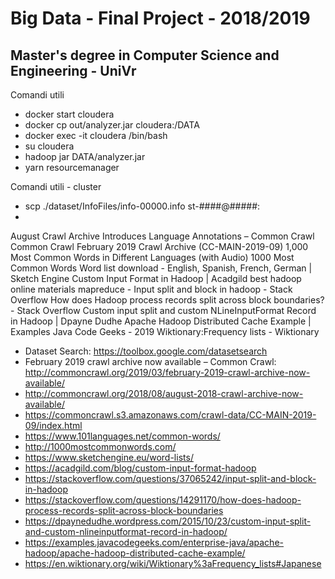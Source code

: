 # Big Data - Final Project - 2018/2019
## Master's degree in Computer Science and Engineering - UniVr

Comandi utili
- docker start cloudera
- docker cp out/analyzer.jar cloudera:/DATA
- docker exec -it cloudera /bin/bash
- su cloudera
- hadoop jar DATA/analyzer.jar
- yarn resourcemanager

Comandi utili - cluster
-  scp ./dataset/InfoFiles/info-00000.info st-####@#####:
-  



August Crawl Archive Introduces Language Annotations – Common Crawl
Common Crawl February 2019 Crawl Archive (CC-MAIN-2019-09)
1,000 Most Common Words in Different Languages (with Audio)
1000 Most Common Words
Word list download - English, Spanish, French, German | Sketch Engine
Custom Input Format in Hadoop | Acadgild best hadoop online materials
mapreduce - Input split and block in hadoop - Stack Overflow
How does Hadoop process records split across block boundaries? - Stack Overflow
Custom input split and custom NLineInputFormat Record in Hadoop | Dpayne Dudhe
Apache Hadoop Distributed Cache Example | Examples Java Code Geeks - 2019
Wiktionary:Frequency lists - Wiktionary

- Dataset Search: https://toolbox.google.com/datasetsearch
- February 2019 crawl archive now available – Common Crawl: http://commoncrawl.org/2019/03/february-2019-crawl-archive-now-available/
- http://commoncrawl.org/2018/08/august-2018-crawl-archive-now-available/
- https://commoncrawl.s3.amazonaws.com/crawl-data/CC-MAIN-2019-09/index.html
- https://www.101languages.net/common-words/
- http://1000mostcommonwords.com/
- https://www.sketchengine.eu/word-lists/
- https://acadgild.com/blog/custom-input-format-hadoop
- https://stackoverflow.com/questions/37065242/input-split-and-block-in-hadoop
- https://stackoverflow.com/questions/14291170/how-does-hadoop-process-records-split-across-block-boundaries
- https://dpaynedudhe.wordpress.com/2015/10/23/custom-input-split-and-custom-nlineinputformat-record-in-hadoop/
- https://examples.javacodegeeks.com/enterprise-java/apache-hadoop/apache-hadoop-distributed-cache-example/
- https://en.wiktionary.org/wiki/Wiktionary%3aFrequency_lists#Japanese

